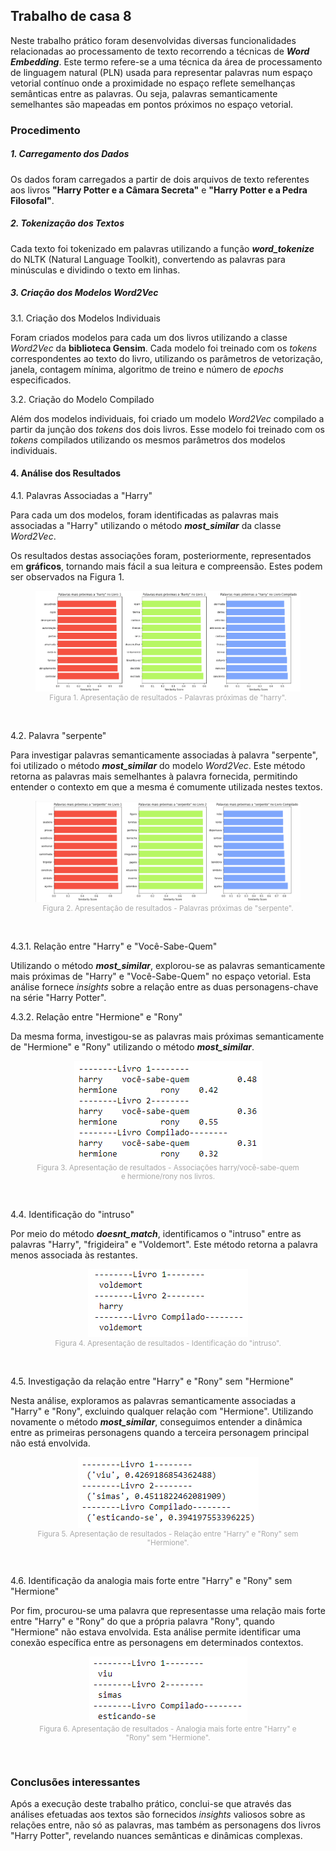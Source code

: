 ## Trabalho de casa 8

Neste trabalho prático foram desenvolvidas diversas funcionalidades relacionadas ao processamento de texto recorrendo a 
técnicas de _**Word Embedding**_.
Este termo refere-se a uma técnica da área de processamento de linguagem natural (PLN) usada para representar palavras 
num espaço vetorial contínuo onde a proximidade no espaço reflete semelhanças semânticas entre as palavras. Ou seja, palavras 
semanticamente semelhantes são mapeadas em pontos próximos no espaço vetorial.

### Procedimento

##### 1. Carregamento dos Dados

Os dados foram carregados a partir de dois arquivos de texto referentes aos livros **"Harry Potter e a Câmara Secreta"** e 
**"Harry Potter e a Pedra Filosofal"**.

##### 2. Tokenização dos Textos

Cada texto foi tokenizado em palavras utilizando a função _**word_tokenize**_ do NLTK (Natural Language Toolkit), convertendo 
as palavras para minúsculas e dividindo o texto em linhas.

##### 3. Criação dos Modelos Word2Vec

3.1. Criação dos Modelos Individuais

Foram criados modelos para cada um dos livros utilizando a classe _Word2Vec_ da **biblioteca Gensim**. Cada modelo 
foi treinado com os _tokens_ correspondentes ao texto do livro, utilizando os parâmetros de vetorização, janela, contagem mínima, algoritmo de treino e número de _epochs_ especificados.

3.2. Criação do Modelo Compilado

Além dos modelos individuais, foi criado um modelo _Word2Vec_ compilado a partir da junção dos _tokens_ dos dois livros. Esse modelo foi treinado com os _tokens_ compilados utilizando os mesmos parâmetros dos modelos individuais.

#### 4. Análise dos Resultados

4.1. Palavras Associadas a "Harry"

Para cada um dos modelos, foram identificadas as palavras mais associadas a "Harry" utilizando o método _**most_similar**_ da classe _Word2Vec_.

Os resultados destas associações foram, posteriormente, representados em **gráficos**, tornando mais fácil a sua leitura e compreensão.
Estes podem ser observados na Figura 1.

<figure style="text-align: center;">
  <img src="imagens/Graficos.png">
  <figcaption style="font-size: smaller; color: darkgray;">Figura 1. Apresentação de resultados - Palavras próximas de "harry".</figcaption>
</figure>

<br>

4.2. Palavra "serpente"

Para investigar palavras semanticamente associadas à palavra "serpente", foi utilizado o método **_most_similar_** do modelo _Word2Vec_. 
Este método retorna as palavras mais semelhantes à palavra fornecida, permitindo entender o contexto em que a mesma é comumente utilizada nestes textos.

<figure style="text-align: center;">
  <img src="imagens/Graficos_serpente.png">
  <figcaption style="font-size: smaller; color: darkgray;">Figura 2. Apresentação de resultados - Palavras próximas de "serpente".</figcaption>
</figure>

<br>

4.3.1.  Relação entre "Harry" e "Você-Sabe-Quem"

Utilizando o método **_most_similar_**, explorou-se as palavras semanticamente mais próximas de "Harry" e "Você-Sabe-Quem" no espaço vetorial. 
Esta análise fornece _insights_ sobre a relação entre as duas personagens-chave na série "Harry Potter".


4.3.2.  Relação entre "Hermione" e "Rony"

Da mesma forma, investigou-se as palavras mais próximas semanticamente de "Hermione" e "Rony" utilizando o método **_most_similar_**. 


<figure style="text-align: center;">
  <img src="imagens/4.3.png">
  <figcaption style="font-size: smaller; color: darkgray;">Figura 3. Apresentação de resultados - Associações harry/você-sabe-quem e hermione/rony nos livros.</figcaption>
</figure>

<br>

4.4. Identificação do "intruso"

Por meio do método **_doesnt_match_**, identificamos o "intruso" entre as palavras "Harry", "frigideira" e "Voldemort". 
Este método retorna a palavra menos associada às restantes.

<figure style="text-align: center;">
  <img src="imagens/4.4.png">
  <figcaption style="font-size: smaller; color: darkgray;">Figura 4. Apresentação de resultados - Identificação do "intruso".</figcaption>
</figure>

<br>

4.5. Investigação da relação entre "Harry" e "Rony" sem "Hermione"

Nesta análise, exploramos as palavras semanticamente associadas a "Harry" e "Rony", excluindo qualquer relação com "Hermione". 
Utilizando novamente o método **_most_similar_**, conseguimos entender a dinâmica entre as primeiras personagens quando 
a terceira personagem principal não está envolvida.

<figure style="text-align: center;">
  <img src="imagens/4.5.png">
  <figcaption style="font-size: smaller; color: darkgray;">Figura 5. Apresentação de resultados - Relação entre "Harry" e "Rony" sem "Hermione".</figcaption>
</figure>

<br>

4.6. Identificação da analogia mais forte entre "Harry" e "Rony" sem "Hermione"

Por fim, procurou-se uma palavra que representasse uma relação mais forte entre "Harry" e "Rony" do que a própria palavra "Rony", 
quando "Hermione" não estava envolvida. Esta análise permite identificar uma conexão específica entre as personagens em determinados contextos.

<figure style="text-align: center;">
  <img src="imagens/4.6.png">
  <figcaption style="font-size: smaller; color: darkgray;">Figura 6. Apresentação de resultados - Analogia mais forte entre "Harry" e "Rony" sem "Hermione".</figcaption>
</figure>

<br>

### Conclusões interessantes
Após a execução deste trabalho prático, conclui-se que através das análises efetuadas aos textos são fornecidos _insights_ valiosos sobre as relações entre, não só as palavras, mas também
as personagens dos livros "Harry Potter", revelando nuances semânticas e dinâmicas complexas.